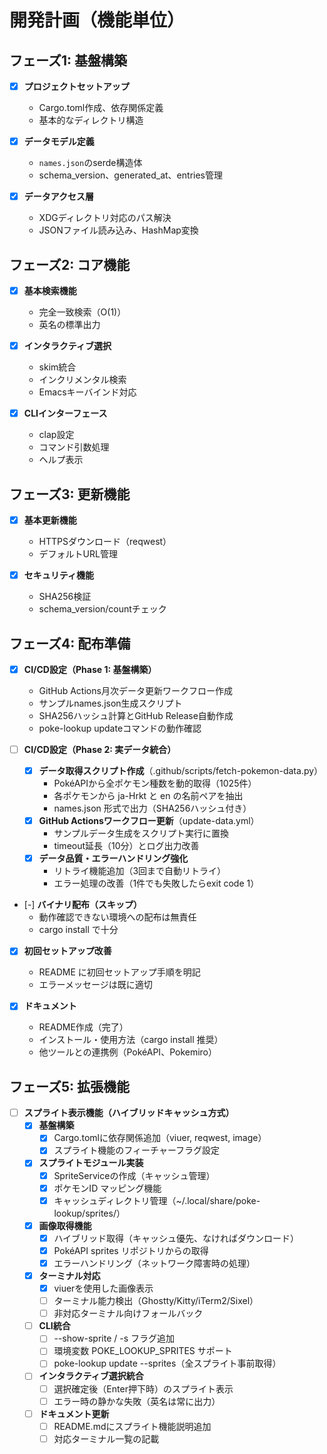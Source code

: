 # 開発計画（機能単位）

## フェーズ1: 基盤構築
- [x] **プロジェクトセットアップ**
  - Cargo.toml作成、依存関係定義
  - 基本的なディレクトリ構造

- [x] **データモデル定義**
  - `names.json`のserde構造体
  - schema_version、generated_at、entries管理

- [x] **データアクセス層**
  - XDGディレクトリ対応のパス解決
  - JSONファイル読み込み、HashMap変換

## フェーズ2: コア機能
- [x] **基本検索機能**
  - 完全一致検索（O(1)）
  - 英名の標準出力

- [x] **インタラクティブ選択**
  - skim統合
  - インクリメンタル検索
  - Emacsキーバインド対応

- [x] **CLIインターフェース**
  - clap設定
  - コマンド引数処理
  - ヘルプ表示

## フェーズ3: 更新機能
- [x] **基本更新機能**
  - HTTPSダウンロード（reqwest）
  - デフォルトURL管理

- [x] **セキュリティ機能**
  - SHA256検証
  - schema_version/countチェック

## フェーズ4: 配布準備
- [x] **CI/CD設定（Phase 1: 基盤構築）**
  - GitHub Actions月次データ更新ワークフロー作成
  - サンプルnames.json生成スクリプト
  - SHA256ハッシュ計算とGitHub Release自動作成
  - poke-lookup updateコマンドの動作確認

- [ ] **CI/CD設定（Phase 2: 実データ統合）**
  - [x] **データ取得スクリプト作成**（.github/scripts/fetch-pokemon-data.py）
    - PokéAPIから全ポケモン種数を動的取得（1025件）
    - 各ポケモンから ja-Hrkt と en の名前ペアを抽出
    - names.json 形式で出力（SHA256ハッシュ付き）
  - [x] **GitHub Actionsワークフロー更新**（update-data.yml）
    - サンプルデータ生成をスクリプト実行に置換
    - timeout延長（10分）とログ出力改善
  - [x] **データ品質・エラーハンドリング強化**
    - リトライ機能追加（3回まで自動リトライ）
    - エラー処理の改善（1件でも失敗したらexit code 1）

- [-] **バイナリ配布（スキップ）**
  - 動作確認できない環境への配布は無責任
  - cargo install で十分

- [x] **初回セットアップ改善**
  - README に初回セットアップ手順を明記
  - エラーメッセージは既に適切

- [x] **ドキュメント**
  - README作成（完了）
  - インストール・使用方法（cargo install 推奨）
  - 他ツールとの連携例（PokéAPI、Pokemiro）

## フェーズ5: 拡張機能
- [ ] **スプライト表示機能（ハイブリッドキャッシュ方式）**
  - [x] **基盤構築**
    - [x] Cargo.tomlに依存関係追加（viuer, reqwest, image）
    - [x] スプライト機能のフィーチャーフラグ設定
  - [x] **スプライトモジュール実装**
    - [x] SpriteServiceの作成（キャッシュ管理）
    - [x] ポケモンID マッピング機能
    - [x] キャッシュディレクトリ管理（~/.local/share/poke-lookup/sprites/）
  - [x] **画像取得機能**
    - [x] ハイブリッド取得（キャッシュ優先、なければダウンロード）
    - [x] PokéAPI sprites リポジトリからの取得
    - [x] エラーハンドリング（ネットワーク障害時の処理）
  - [x] **ターミナル対応**
    - [x] viuerを使用した画像表示
    - [ ] ターミナル能力検出（Ghostty/Kitty/iTerm2/Sixel）
    - [ ] 非対応ターミナル向けフォールバック
  - [ ] **CLI統合**
    - [ ] --show-sprite / -s フラグ追加
    - [ ] 環境変数 POKE_LOOKUP_SPRITES サポート
    - [ ] poke-lookup update --sprites（全スプライト事前取得）
  - [ ] **インタラクティブ選択統合**
    - [ ] 選択確定後（Enter押下時）のスプライト表示
    - [ ] エラー時の静かな失敗（英名は常に出力）
  - [ ] **ドキュメント更新**
    - [ ] README.mdにスプライト機能説明追加
    - [ ] 対応ターミナル一覧の記載
